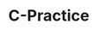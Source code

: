# C-Practice

<!--

## Reference 

1. [C語言程式設計教學講義](http://web.fg.tp.edu.tw/~earth/vision/study/cprogram06/C_handout.pdf)

-->
